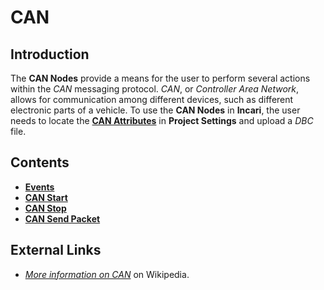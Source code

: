 # CAN

## Introduction

The **CAN Nodes** provide a means for the user to perform several actions within the _CAN_ messaging protocol. _CAN_, or _Controller Area Network_, allows for communication among different devices, such as different electronic parts of a vehicle. To use the **CAN Nodes** in **Incari**, the user needs to locate the [**CAN Attributes**](https://docs.incari.com/incari-studio/v/2021.1/modules/project-settings#can) in **Project Settings** and upload a _DBC_ file.

## Contents

* [**Events**](events/)
* [**CAN Start**](canstart.md)
* [**CAN Stop**](canstop.md)
* [**CAN Send Packet**](cansendpacket.md)
  

## External Links

* [_More information on CAN_](https://en.wikipedia.org/wiki/CAN_bus) on Wikipedia.

